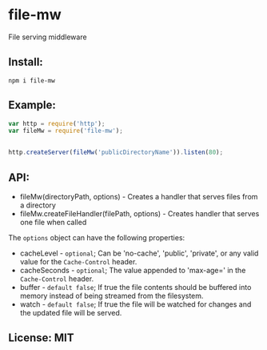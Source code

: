 # file-mw

File serving middleware

## Install:
	npm i file-mw

## Example:
```javascript
var http = require('http');
var fileMw = require('file-mw');


http.createServer(fileMw('publicDirectoryName')).listen(80);
```

## API:
* fileMw(directoryPath, options) - Creates a handler that serves files from a directory
* fileMw.createFileHandler(filePath, options) - Creates handler that serves one file when called

The `options` object can have the following properties:
* cacheLevel - `optional`; Can be 'no-cache', 'public', 'private', or any valid value for the `Cache-Control` header.
* cacheSeconds - `optional`; The value appended to 'max-age=' in the `Cache-Control` header.
* buffer - `default false`; If true the file contents should be buffered into memory instead of being streamed from the filesystem.
* watch - `default false`; If true the file will be watched for changes and the updated file will be served.

## License: MIT
